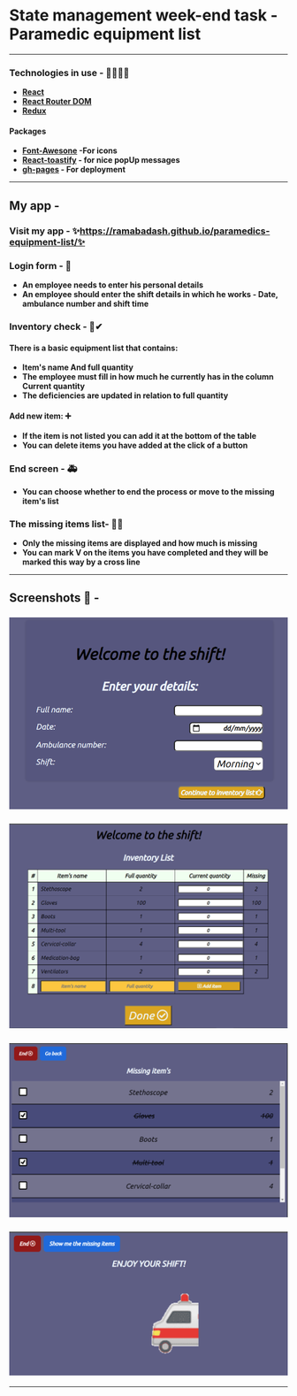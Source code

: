 # State management week-end task - Paramedic equipment list

---

### Technologies in use - 👩‍💻👨‍💻

- **[React](https://reactjs.org/)**
- **[React Router DOM](https://www.npmjs.com/package/react-router-dom)**
- **[Redux](https://redux.js.org/)**

#### Packages

- **[Font-Awesone](https://fontawesome.com/) -For icons**
- **[React-toastify](https://fkhadra.github.io/react-toastify/introduction/) - for nice popUp messages**
- **[gh-pages](https://github.com/gitname/react-gh-pages) - For deployment**

---

## My app -

### Visit my app - ✨https://ramabadash.github.io/paramedics-equipment-list/✨

### Login form - 🔑

- **An employee needs to enter his personal details**
- **An employee should enter the shift details in which he works - Date, ambulance number and shift time**

### Inventory check - 📃✔

#### There is a basic equipment list that contains:

- **Item's name And full quantity**
- **The employee must fill in how much he currently has in the column Current quantity**
- **The deficiencies are updated in relation to full quantity**

#### Add new item: ➕

- **If the item is not listed you can add it at the bottom of the table**
- **You can delete items you have added at the click of a button**

### End screen - 🚑

- **You can choose whether to end the process or move to the missing item's list**

### The missing items list- 📃❌

- **Only the missing items are displayed and how much is missing**
- **You can mark V on the items you have completed and they will be marked this way by a cross line**

---

## Screenshots 📸 -

### <img src="./README-PICS/login.png"/>

### <img src="./README-PICS/inventory-list.png"/>

### <img src="./README-PICS/missing.png"/>

### <img src="./README-PICS/end.png"/>

---
